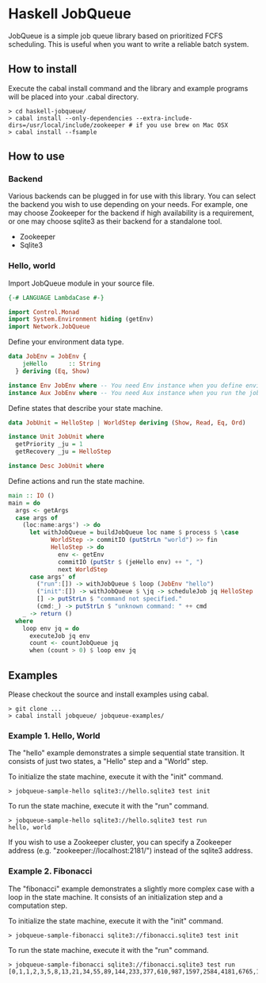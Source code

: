 
Haskell JobQueue
================

JobQueue is a simple job queue library based on prioritized FCFS scheduling.
This is useful when you want to write a reliable batch system.

How to install
--------------

Execute the cabal install command and the library and example programs will be placed into your .cabal directory.

    > cd haskell-jobqueue/
    > cabal install --only-dependencies --extra-include-dirs=/usr/local/include/zookeeper # if you use brew on Mac OSX
    > cabal install --fsample

How to use
----------

### Backend

Various backends can be plugged in for use with this library. You can select the backend you wish to use depending on your needs. For example, one may choose Zookeeper for the backend if high availability is a requirement, or one may choose sqlite3 as their backend for a standalone tool.

* Zookeeper
* Sqlite3

### Hello, world

Import JobQueue module in your source file.

```haskell
{-# LANGUAGE LambdaCase #-}

import Control.Monad
import System.Environment hiding (getEnv)
import Network.JobQueue
```

Define your environment data type.

```haskell
data JobEnv = JobEnv {
    jeHello      :: String
  } deriving (Eq, Show)

instance Env JobEnv where -- You need Env instance when you define environment.
instance Aux JobEnv where -- You need Aux instance when you run the job queue.
```

Define states that describe your state machine.

```haskell
data JobUnit = HelloStep | WorldStep deriving (Show, Read, Eq, Ord)

instance Unit JobUnit where
  getPriority _ju = 1
  getRecovery _ju = HelloStep

instance Desc JobUnit where
```

Define actions and run the state machine.

```haskell
main :: IO ()
main = do
  args <- getArgs
  case args of
    (loc:name:args') -> do
      let withJobQueue = buildJobQueue loc name $ process $ \case
            WorldStep -> commitIO (putStrLn "world") >> fin
            HelloStep -> do
              env <- getEnv
              commitIO (putStr $ (jeHello env) ++ ", ")
              next WorldStep
      case args' of
        ("run":[]) -> withJobQueue $ loop (JobEnv "hello")
        ("init":[]) -> withJobQueue $ \jq -> scheduleJob jq HelloStep
        [] -> putStrLn $ "command not specified."
        (cmd:_) -> putStrLn $ "unknown command: " ++ cmd
    _ -> return ()
  where
    loop env jq = do
      executeJob jq env
      count <- countJobQueue jq
      when (count > 0) $ loop env jq
```

Examples
--------

Please checkout the source and install examples using cabal.

    > git clone ...
    > cabal install jobqueue/ jobqueue-examples/

### Example 1. Hello, World

The "hello" example demonstrates a simple sequential state transition. It consists of just two states, a "Hello" step and a "World" step.

To initialize the state machine, execute it with the "init" command.

    > jobqueue-sample-hello sqlite3://hello.sqlite3 test init

To run the state machine, execute it with the "run" command.

    > jobqueue-sample-hello sqlite3://hello.sqlite3 test run
    hello, world

If you wish to use a Zookeeper cluster, you can specify a Zookeeper address (e.g.  "zookeeper://localhost:2181/") instead of the sqlite3 address.

### Example 2. Fibonacci

The "fibonacci" example demonstrates a slightly more complex case with a loop in the state machine. It consists of an initialization step and a computation step.

To initialize the state machine, execute it with the "init" command.

    > jobqueue-sample-fibonacci sqlite3://fibonacci.sqlite3 test init

To run the state machine, execute it with the "run" command.

    > jobqueue-sample-fibonacci sqlite3://fibonacci.sqlite3 test run
    [0,1,1,2,3,5,8,13,21,34,55,89,144,233,377,610,987,1597,2584,4181,6765,10946,17711,28657,46368,75025,121393,196418,317811,514229,832040,1346269,2178309,3524578,5702887,9227465,14930352,24157817,39088169,63245986,102334155,165580141,267914296,433494437,701408733,1134903170,1836311903,2971215073,4807526976,7778742049,12586269025,20365011074,32951280099,53316291173,86267571272,139583862445,225851433717,365435296162,591286729879,956722026041,1548008755920,2504730781961,4052739537881,6557470319842,10610209857723,17167680177565,27777890035288,44945570212853,72723460248141,117669030460994,190392490709135,308061521170129,498454011879264,806515533049393,1304969544928657,2111485077978050,3416454622906707,5527939700884757,8944394323791464,14472334024676221,23416728348467685,37889062373143906,61305790721611591,99194853094755497,160500643816367088,259695496911122585,420196140727489673,679891637638612258,1100087778366101931,1779979416004714189,2880067194370816120,4660046610375530309,7540113804746346429,12200160415121876738,19740274219868223167,31940434634990099905,51680708854858323072,83621143489848422977,135301852344706746049,218922995834555169026,354224848179261915075]

